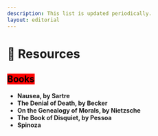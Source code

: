 ```yaml
---
description: This list is updated periodically.
layout: editorial
---
```


# 🦴 Resources

## <mark style="background-color:red;">Books</mark>

<mark style="background-color:red;"></mark>

* **Nausea, by Sartre**
* **The Denial of Death, by Becker**
* **On the Genealogy of Morals, by Nietzsche**
* **The Book of Disquiet, by Pessoa**
* **Spinoza**
